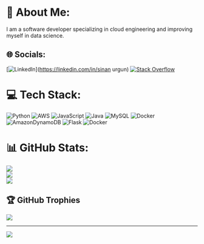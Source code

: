 # 💫 About Me:
I am a software developer specializing in cloud engineering and improving myself in data science.


## 🌐 Socials:
[![LinkedIn](https://img.shields.io/badge/LinkedIn-%230077B5.svg?logo=linkedin&logoColor=white)](https://linkedin.com/in/sinan urgun) [![Stack Overflow](https://img.shields.io/badge/-Stackoverflow-FE7A16?logo=stack-overflow&logoColor=white)](https://stackoverflow.com/users/14109898) 

# 💻 Tech Stack:
![Python](https://img.shields.io/badge/python-3670A0?style=for-the-badge&logo=python&logoColor=ffdd54) ![AWS](https://img.shields.io/badge/AWS-%23FF9900.svg?style=for-the-badge&logo=amazon-aws&logoColor=white) ![JavaScript](https://img.shields.io/badge/javascript-%23323330.svg?style=for-the-badge&logo=javascript&logoColor=%23F7DF1E) ![Java](https://img.shields.io/badge/java-%23ED8B00.svg?style=for-the-badge&logo=openjdk&logoColor=white) ![MySQL](https://img.shields.io/badge/mysql-%2300000f.svg?style=for-the-badge&logo=mysql&logoColor=white) ![Docker](https://img.shields.io/badge/docker-%230db7ed.svg?style=for-the-badge&logo=docker&logoColor=white) ![AmazonDynamoDB](https://img.shields.io/badge/Amazon%20DynamoDB-4053D6?style=for-the-badge&logo=Amazon%20DynamoDB&logoColor=white) ![Flask](https://img.shields.io/badge/flask-%23000.svg?style=for-the-badge&logo=flask&logoColor=white) ![Docker](https://img.shields.io/badge/docker-%230db7ed.svg?style=for-the-badge&logo=docker&logoColor=white)
# 📊 GitHub Stats:
![](https://github-readme-stats.vercel.app/api?username=SinanUrgunWork&theme=dark&hide_border=false&include_all_commits=true&count_private=false)<br/>
![](https://github-readme-streak-stats.herokuapp.com/?user=SinanUrgunWork&theme=dark&hide_border=false)<br/>
![](https://github-readme-stats.vercel.app/api/top-langs/?username=SinanUrgunWork&theme=dark&hide_border=false&include_all_commits=true&count_private=false&layout=compact)

## 🏆 GitHub Trophies
![](https://github-profile-trophy.vercel.app/?username=SinanUrgunWork&theme=radical&no-frame=false&no-bg=false&margin-w=4)

---
[![](https://visitcount.itsvg.in/api?id=SinanUrgunWork&icon=0&color=0)](https://visitcount.itsvg.in)

<!-- Proudly created with GPRM ( https://gprm.itsvg.in ) -->
